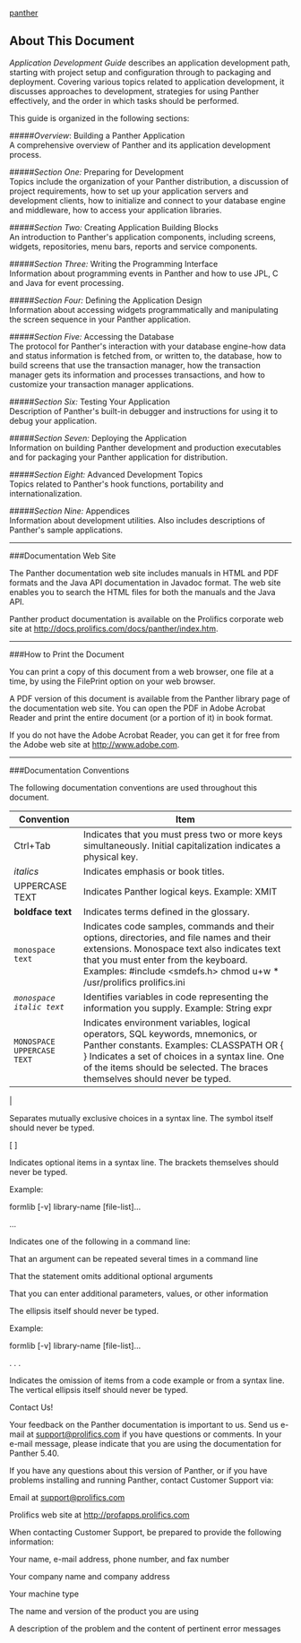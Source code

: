 
[panther]: http://docs.prolifics.com/docs/panther/html/dev_html/images/xpantxtsb.gif.pagespeed.ic.DZ2Phlj8W-.png

[panther] 

## About This Document

_Application Development Guide_ describes an application development path, starting with project setup and configuration through to packaging and deployment. Covering various topics related to application development, it discusses approaches to development, strategies for using Panther effectively, and the order in which tasks should be performed.

This guide is organized in the following sections:

#####_Overview_: Building a Panther Application  
A comprehensive overview of Panther and its application development process.

#####_Section One:_ Preparing for Development  
Topics include the organization of your Panther distribution, a discussion of project requirements, how to set up your application servers and development clients, how to initialize and connect to your database engine and middleware, how to access your application libraries.

#####_Section Two:_ Creating Application Building Blocks  
An introduction to Panther's application components, including screens, widgets, repositories, menu bars, reports and service components.

#####_Section Three:_ Writing the Programming Interface  
Information about programming events in Panther and how to use JPL, C and Java for event processing.

#####_Section Four:_ Defining the Application Design  
Information about accessing widgets programmatically and manipulating the screen sequence in your Panther application.

#####_Section Five:_ Accessing the Database  
The protocol for Panther's interaction with your database engine-how data and status information is fetched from, or written to, the database, how to build screens that use the transaction manager, how the transaction manager gets its information and processes transactions, and how to customize your transaction manager applications.

#####_Section Six:_ Testing Your Application  
Description of Panther's built-in debugger and instructions for using it to debug your application.

#####_Section Seven:_ Deploying the Application  
Information on building Panther development and production executables and for packaging your Panther application for distribution.

#####_Section Eight:_ Advanced Development Topics  
Topics related to Panther's hook functions, portability and internationalization.

#####_Section Nine:_ Appendices  
Information about development utilities. Also includes descriptions of Panther's sample applications.

---
###Documentation Web Site

The Panther documentation web site includes manuals in HTML and PDF formats and the Java API documentation in Javadoc format. The web site enables you to search the HTML files for both the manuals and the Java API.  

Panther product documentation is available on the Prolifics corporate web site at http://docs.prolifics.com/docs/panther/index.htm.

---
###How to Print the Document


You can print a copy of this document from a web browser, one file at a time, by using the FilePrint option on your web browser.  

A PDF version of this document is available from the Panther library page of the documentation web site. You can open the PDF in Adobe Acrobat Reader and print the entire document (or a portion of it) in book format.  

If you do not have the Adobe Acrobat Reader, you can get it for free from the Adobe web site at http://www.adobe.com.  

---
###Documentation Conventions


The following documentation conventions are used throughout this document.  


| Convention | Item |
|------------|------|
| Ctrl+Tab | Indicates that you must press two or more keys simultaneously. Initial capitalization indicates a physical key. |
| _italics_ | Indicates emphasis or book titles. |
| UPPERCASE TEXT | Indicates Panther logical keys.  Example:  XMIT |
| **boldface text** | Indicates terms defined in the glossary. |
| `monospace text` | Indicates code samples, commands and their options, directories, and file names and their extensions. Monospace text also indicates text that you must enter from the keyboard.  Examples:   #include <smdefs.h>  chmod u+w *  /usr/prolifics  prolifics.ini |
| _`monospace italic text`_ | Identifies variables in code representing the information you supply.  Example:  String expr  |
| `MONOSPACE UPPERCASE TEXT` | Indicates environment variables, logical operators, SQL keywords, mnemonics, or Panther constants.  Examples:  CLASSPATH  OR  { } Indicates a set of choices in a syntax line. One of the items should be selected. The braces themselves should never be typed.

|

Separates mutually exclusive choices in a syntax line. The symbol itself should never be typed.

[ ]

Indicates optional items in a syntax line. The brackets themselves should never be typed.

Example:

formlib [-v] library-name [file-list]...

...

Indicates one of the following in a command line:

That an argument can be repeated several times in a command line

That the statement omits additional optional arguments

That you can enter additional parameters, values, or other information

The ellipsis itself should never be typed.

Example:

formlib [-v] library-name [file-list]...

.
.
.

Indicates the omission of items from a code example or from a syntax line. The vertical ellipsis itself should never be typed.


Contact Us!


Your feedback on the Panther documentation is important to us. Send us e-mail at support@prolifics.com if you have questions or comments. In your e-mail message, please indicate that you are using the documentation for Panther 5.40.

If you have any questions about this version of Panther, or if you have problems installing and running Panther, contact Customer Support via:

Email at support@prolifics.com

Prolifics web site at http://profapps.prolifics.com

When contacting Customer Support, be prepared to provide the following information:

Your name, e-mail address, phone number, and fax number

Your company name and company address

Your machine type

The name and version of the product you are using

A description of the problem and the content of pertinent error messages
